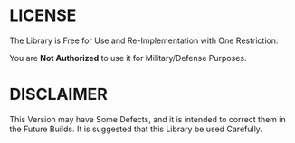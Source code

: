 # LICENSE


The Library is Free for Use and Re-Implementation with One
Restriction:

You are **Not Authorized** to use it for Military/Defense Purposes.

# DISCLAIMER

This Version may have Some Defects, and it is intended 
to correct them in the Future Builds. It is suggested that this
Library be used Carefully.
